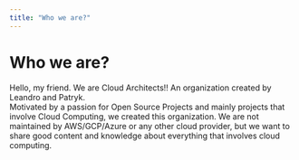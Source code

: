 ```yaml
---
title: "Who we are?"
---
```


# Who we are?

Hello, my friend. We are Cloud Architects!! An organization created by Leandro and Patryk.  
Motivated by a passion for Open Source Projects and mainly projects that involve Cloud Computing, we created this organization. We are not maintained by AWS/GCP/Azure or any other cloud provider, but we want to share good content and knowledge about everything that involves cloud computing.